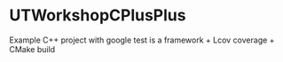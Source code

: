 # UTWorkshopCPlusPlus
Example C++ project with google test is a framework + Lcov coverage + CMake build
